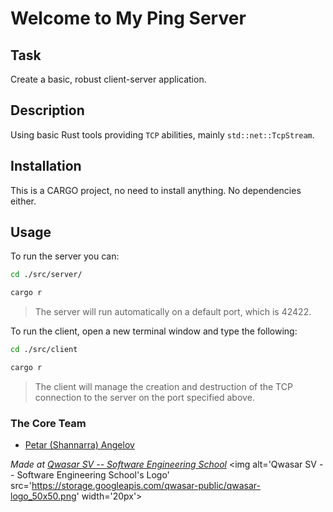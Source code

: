 # Welcome to My Ping Server

## Task
Create a basic, robust client-server application.

## Description
Using basic Rust tools providing `TCP` abilities, mainly `std::net::TcpStream`.

## Installation
This is a CARGO project, no need to install anything. No dependencies either.

## Usage


To run the server you can:
```sh
cd ./src/server/

cargo r
```

> The server will run automatically on a default port, which is 42422.

To run the client, open a new terminal window and type the following:
```sh
cd ./src/client

cargo r
```

> The client will manage the creation and destruction of the TCP connection to the server on the port specified above.

### The Core Team
- [Petar (Shannarra) Angelov](https://www.github.com/Shannarra)

<span><i>Made at <a href='https://qwasar.io'>Qwasar SV -- Software Engineering School</a></i></span>
<span><img alt='Qwasar SV -- Software Engineering School's Logo' src='https://storage.googleapis.com/qwasar-public/qwasar-logo_50x50.png' width='20px'></span>
